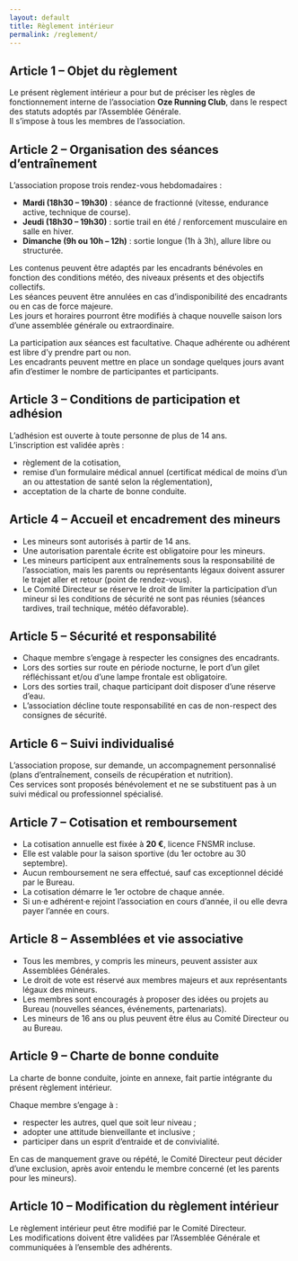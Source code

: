 ```yaml
---
layout: default
title: Règlement intérieur
permalink: /reglement/
---
```


## Article 1 – Objet du règlement
Le présent règlement intérieur a pour but de préciser les règles de fonctionnement interne de l’association **Oze Running Club**, dans le respect des statuts adoptés par l’Assemblée Générale.  
Il s’impose à tous les membres de l’association.

## Article 2 – Organisation des séances d’entraînement
L’association propose trois rendez-vous hebdomadaires :

- **Mardi (18h30 – 19h30)** : séance de fractionné (vitesse, endurance active, technique de course).  
- **Jeudi (18h30 – 19h30)** : sortie trail en été / renforcement musculaire en salle en hiver.  
- **Dimanche (9h ou 10h – 12h)** : sortie longue (1h à 3h), allure libre ou structurée.  

Les contenus peuvent être adaptés par les encadrants bénévoles en fonction des conditions météo, des niveaux présents et des objectifs collectifs.  
Les séances peuvent être annulées en cas d’indisponibilité des encadrants ou en cas de force majeure.  
Les jours et horaires pourront être modifiés à chaque nouvelle saison lors d’une assemblée générale ou extraordinaire.  

La participation aux séances est facultative. Chaque adhérente ou adhérent est libre d’y prendre part ou non.  
Les encadrants peuvent mettre en place un sondage quelques jours avant afin d’estimer le nombre de participantes et participants.

## Article 3 – Conditions de participation et adhésion
L’adhésion est ouverte à toute personne de plus de 14 ans.  
L’inscription est validée après :

- règlement de la cotisation,  
- remise d’un formulaire médical annuel (certificat médical de moins d’un an ou attestation de santé selon la réglementation),  
- acceptation de la charte de bonne conduite.  

## Article 4 – Accueil et encadrement des mineurs
- Les mineurs sont autorisés à partir de 14 ans.  
- Une autorisation parentale écrite est obligatoire pour les mineurs.  
- Les mineurs participent aux entraînements sous la responsabilité de l’association, mais les parents ou représentants légaux doivent assurer le trajet aller et retour (point de rendez-vous).  
- Le Comité Directeur se réserve le droit de limiter la participation d’un mineur si les conditions de sécurité ne sont pas réunies (séances tardives, trail technique, météo défavorable).  

## Article 5 – Sécurité et responsabilité
- Chaque membre s’engage à respecter les consignes des encadrants.  
- Lors des sorties sur route en période nocturne, le port d’un gilet réfléchissant et/ou d’une lampe frontale est obligatoire.  
- Lors des sorties trail, chaque participant doit disposer d’une réserve d’eau.  
- L’association décline toute responsabilité en cas de non-respect des consignes de sécurité.  

## Article 6 – Suivi individualisé
L’association propose, sur demande, un accompagnement personnalisé (plans d’entraînement, conseils de récupération et nutrition).  
Ces services sont proposés bénévolement et ne se substituent pas à un suivi médical ou professionnel spécialisé.  

## Article 7 – Cotisation et remboursement
- La cotisation annuelle est fixée à **20 €**, licence FNSMR incluse.  
- Elle est valable pour la saison sportive (du 1er octobre au 30 septembre).  
- Aucun remboursement ne sera effectué, sauf cas exceptionnel décidé par le Bureau.  
- La cotisation démarre le 1er octobre de chaque année.  
- Si un·e adhérent·e rejoint l’association en cours d’année, il ou elle devra payer l’année en cours.  

## Article 8 – Assemblées et vie associative
- Tous les membres, y compris les mineurs, peuvent assister aux Assemblées Générales.  
- Le droit de vote est réservé aux membres majeurs et aux représentants légaux des mineurs.  
- Les membres sont encouragés à proposer des idées ou projets au Bureau (nouvelles séances, événements, partenariats).  
- Les mineurs de 16 ans ou plus peuvent être élus au Comité Directeur ou au Bureau.  

## Article 9 – Charte de bonne conduite
La charte de bonne conduite, jointe en annexe, fait partie intégrante du présent règlement intérieur.  

Chaque membre s’engage à :  
- respecter les autres, quel que soit leur niveau ;  
- adopter une attitude bienveillante et inclusive ;  
- participer dans un esprit d’entraide et de convivialité.  

En cas de manquement grave ou répété, le Comité Directeur peut décider d’une exclusion, après avoir entendu le membre concerné (et les parents pour les mineurs).  

## Article 10 – Modification du règlement intérieur
Le règlement intérieur peut être modifié par le Comité Directeur.  
Les modifications doivent être validées par l’Assemblée Générale et communiquées à l’ensemble des adhérents.

